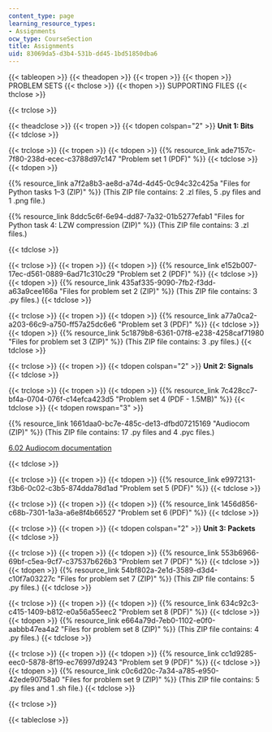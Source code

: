 ```yaml
---
content_type: page
learning_resource_types:
- Assignments
ocw_type: CourseSection
title: Assignments
uid: 83069da5-d3b4-531b-dd45-1bd51850dba6
---
```


{{< tableopen >}}
{{< theadopen >}}
{{< tropen >}}
{{< thopen >}}
PROBLEM SETS
{{< thclose >}}
{{< thopen >}}
SUPPORTING FILES
{{< thclose >}}

{{< trclose >}}

{{< theadclose >}}
{{< tropen >}}
{{< tdopen colspan="2" >}}
**Unit 1: Bits**
{{< tdclose >}}

{{< trclose >}}
{{< tropen >}}
{{< tdopen >}}
{{% resource_link ade7157c-7f80-238d-ecec-c3788d97c147 "Problem set 1 (PDF)" %}}
{{< tdclose >}}
{{< tdopen >}}


{{% resource_link a7f2a8b3-ae8d-a74d-4d45-0c94c32c425a "Files for Python tasks 1–3 (ZIP)" %}} (This ZIP file contains: 2 .zl files, 5 .py files and 1 .png file.)

{{% resource_link 8ddc5c6f-6e94-dd87-7a32-01b5277efab1 "Files for Python task 4: LZW compression (ZIP)" %}} (This ZIP file contains: 3 .zl files.)


{{< tdclose >}}

{{< trclose >}}
{{< tropen >}}
{{< tdopen >}}
{{% resource_link e152b007-17ec-d561-0889-6ad71c310c29 "Problem set 2 (PDF)" %}}
{{< tdclose >}}
{{< tdopen >}}
{{% resource_link 435af335-9090-7fb2-f3dd-a63a9cee166a "Files for problem set 2 (ZIP)" %}} (This ZIP file contains: 3 .py files.)
{{< tdclose >}}

{{< trclose >}}
{{< tropen >}}
{{< tdopen >}}
{{% resource_link a77a0ca2-a203-66c9-a750-ff57a25dc6e6 "Problem set 3 (PDF)" %}}
{{< tdclose >}}
{{< tdopen >}}
{{% resource_link 5c1879b8-6361-07f8-e238-4258caf71980 "Files for problem set 3 (ZIP)" %}} (This ZIP file contains: 3 .py files.)
{{< tdclose >}}

{{< trclose >}}
{{< tropen >}}
{{< tdopen colspan="2" >}}
**Unit 2: Signals**
{{< tdclose >}}

{{< trclose >}}
{{< tropen >}}
{{< tdopen >}}
{{% resource_link 7c428cc7-bf4a-0704-076f-c14efca423d5 "Problem set 4 (PDF - 1.5MB)" %}}
{{< tdclose >}}
{{< tdopen rowspan="3" >}}


{{% resource_link 1661daa0-bc7e-485c-de13-dfbd07215169 "Audiocom (ZIP)" %}} (This ZIP file contains: 17 .py files and 4 .pyc files.)

[6.02 Audiocom documentation](http://audiocom602.blogspot.com/)


{{< tdclose >}}

{{< trclose >}}
{{< tropen >}}
{{< tdopen >}}
{{% resource_link e9972131-f3b6-0c02-c3b5-874dda78d1ad "Problem set 5 (PDF)" %}}
{{< tdclose >}}

{{< trclose >}}
{{< tropen >}}
{{< tdopen >}}
{{% resource_link 1456d856-c68b-7301-1a3a-a6e8f4b66527 "Problem set 6 (PDF)" %}}
{{< tdclose >}}

{{< trclose >}}
{{< tropen >}}
{{< tdopen colspan="2" >}}
**Unit 3: Packets**
{{< tdclose >}}

{{< trclose >}}
{{< tropen >}}
{{< tdopen >}}
{{% resource_link 553b6966-69bf-c5ea-9cf7-c37537b626b3 "Problem set 7 (PDF)" %}}
{{< tdclose >}}
{{< tdopen >}}
{{% resource_link 54bf802a-2e1d-3589-d3d4-c10f7a03227c "Files for problem set 7 (ZIP)" %}} (This ZIP file contains: 5 .py files.)
{{< tdclose >}}

{{< trclose >}}
{{< tropen >}}
{{< tdopen >}}
{{% resource_link 634c92c3-c415-1409-b812-e0a56a55eec2 "Problem set 8 (PDF)" %}}
{{< tdclose >}}
{{< tdopen >}}
{{% resource_link e664a79d-7eb0-1102-e0f0-aabbb47ea4a2 "Files for problem set 8 (ZIP)" %}} (This ZIP file contains: 4 .py files.)
{{< tdclose >}}

{{< trclose >}}
{{< tropen >}}
{{< tdopen >}}
{{% resource_link cc1d9285-eec0-5878-8f19-ec76997d9243 "Problem set 9 (PDF)" %}}
{{< tdclose >}}
{{< tdopen >}}
{{% resource_link c0c6d20c-7a34-a785-e950-42ede90758a0 "Files for problem set 9 (ZIP)" %}} (This ZIP file contains: 5 .py files and 1 .sh file.)
{{< tdclose >}}

{{< trclose >}}

{{< tableclose >}}